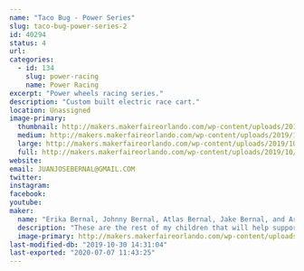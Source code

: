 ```yaml
---
name: "Taco Bug - Power Series"
slug: taco-bug-power-series-2
id: 40294
status: 4
url: 
categories:
  - id: 134
    slug: power-racing
    name: Power Racing
excerpt: "Power wheels racing series."
description: "Custom built electric race cart."
location: Unassigned
image-primary:
  thumbnail: http://makers.makerfaireorlando.com/wp-content/uploads/2019/10/TACO-BUG-Logo-And-Name-3-150x150.png
  medium: http://makers.makerfaireorlando.com/wp-content/uploads/2019/10/TACO-BUG-Logo-And-Name-3-300x232.png
  large: http://makers.makerfaireorlando.com/wp-content/uploads/2019/10/TACO-BUG-Logo-And-Name-3-1024x791.png
  full: http://makers.makerfaireorlando.com/wp-content/uploads/2019/10/TACO-BUG-Logo-And-Name-3.png
website: 
email: JUANJOSEBERNAL@GMAIL.COM
twitter: 
instagram: 
facebook: 
youtube: 
maker:
  name: "Erika Bernal, Johnny Bernal, Atlas Bernal, Jake Bernal, and Archie Bernal."
  description: "These are the rest of my children that will help support the race team, Taco Bug, and the exhibit. "
  image-primary: http://makers.makerfaireorlando.com/wp-content/uploads/2019/10/TACO-BUG-Logo-And-Name-2-1024x791.png
last-modified-db: "2019-10-30 14:31:04"
last-exported: "2020-07-07 11:43:25"
---
```

